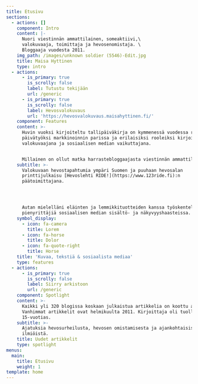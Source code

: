 ```yaml
---
title: Etusivu
sections:
  - actions: []
    component: Intro
    content: |-
      Nuori viestinnän ammattilainen, someaktiivi,\
      valokuvaaja, toimittaja ja hevosenomistaja. \
      Bloggaaja vuodesta 2011.
    img_path: /images/unknown soldier (5546)-Edit.jpg
    title: Maisa Hyttinen
    type: intro
  - actions:
      - is_primary: true
        is_scrolly: false
        label: Tutustu tekijään
        url: /generic
      - is_primary: true
        is_scrolly: false
        label: Hevosvalokuvaus
        url: 'https://hevosvalokuvaus.maisahyttinen.fi/'
    component: Features
    content: >-
      Huvin vuoksi kirjoiteltu tallipäiväkirja on kymmenessä vuodessa rönsyillyt
      päivätyöksi markkinoinnin parissa ja erilaisiksi rooleiksi kirjoittajana,
      valokuvaajana ja sosiaalisen median vaikuttajana.


      Millainen on ollut matka harrastebloggaajasta viestinnän ammattilaiseksi?
    subtitle: >-
      Valokuvaan hevostapahtumia ympäri Suomen ja puuhaan hevosalan
      printtijulkaisu [Hevoslehti RIDE!](https://www.123ride.fi):n
      päätoimittajana.




      Autan mielelläni eläinten ja lemmikkituotteiden kanssa työskenteleviä
      pienyrittäjiä sosiaalisen median sisältö- ja näkyvyyshaasteissa.
    symbol_display:
      - icon: fa-camera
        title: Lorem
      - icon: fa-horse
        title: Dolor
      - icon: fa-quote-right
        title: Horse
    title: 'Kuvaa, tekstiä & sosiaalista mediaa'
    type: features
  - actions:
      - is_primary: true
        is_scrolly: false
        label: Siirry arkistoon
        url: /generic
    component: Spotlight
    content: >-
      Kaikki yli 320 blogissa koskaan julkaistua artikkelia on koottu arkistoon.
      Vanhimmat artikkelit ovat helmikuulta 2011. Kirjoittaja oli tuolloin
      15-vuotias.
    subtitle: >-
      Ajatuksia hevosurheilusta, hevosen omistamisesta ja ajankohtaisista
      ilmiöistä.
    title: Uudet artikkelit
    type: spotlight
menus:
  main:
    title: Etusivu
    weight: 1
template: home
---
```


